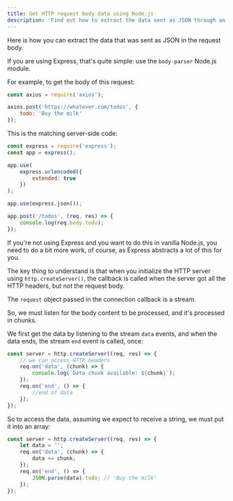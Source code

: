 ```yaml
---
title: Get HTTP request body data using Node.js
description: 'Find out how to extract the data sent as JSON through an HTTP request body using Node.js'
---
```


Here is how you can extract the data that was sent as JSON in the request body.

If you are using Express, that's quite simple: use the `body-parser` Node.js module.

For example, to get the body of this request:

```js
const axios = require('axios');

axios.post('https://whatever.com/todos', {
    todo: 'Buy the milk'
});
```

This is the matching server-side code:

```js
const express = require('express');
const app = express();

app.use(
    express.urlencoded({
        extended: true
    })
);

app.use(express.json());

app.post('/todos', (req, res) => {
    console.log(req.body.todo);
});
```

If you're not using Express and you want to do this in vanilla Node.js, you need to do a bit more work, of course, as Express abstracts a lot of this for you.

The key thing to understand is that when you initialize the HTTP server using `http.createServer()`, the callback is called when the server got all the HTTP headers, but not the request body.

The `request` object passed in the connection callback is a stream.

So, we must listen for the body content to be processed, and it's processed in chunks.

We first get the data by listening to the stream `data` events, and when the data ends, the stream `end` event is called, once:

```js
const server = http.createServer((req, res) => {
    // we can access HTTP headers
    req.on('data', (chunk) => {
        console.log(`Data chunk available: ${chunk}`);
    });
    req.on('end', () => {
        //end of data
    });
});
```

So to access the data, assuming we expect to receive a string, we must put it into an array:

```js
const server = http.createServer((req, res) => {
    let data = '';
    req.on('data', (chunk) => {
        data += chunk;
    });
    req.on('end', () => {
        JSON.parse(data).todo; // 'Buy the milk'
    });
});
```
